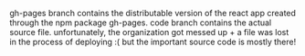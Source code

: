 gh-pages branch contains the distributable version of the react app created through the npm package gh-pages.
code branch contains the actual source file. unfortunately, the organization got messed up + a file was lost in the process of deploying :( but the important source code is mostly there!
